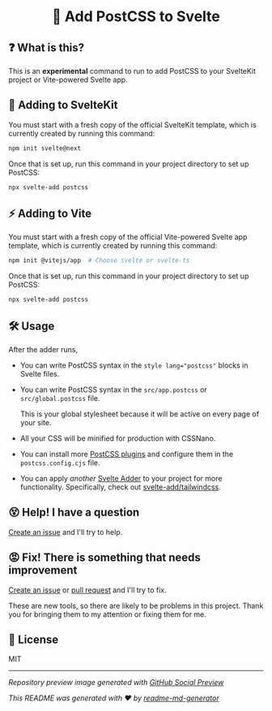 <h1 align="center">🔺 Add PostCSS to Svelte</h1>

## ❓ What is this?
This is an **experimental** command to run to add PostCSS to your SvelteKit project or Vite-powered Svelte app.

## 🧰 Adding to SvelteKit
You must start with a fresh copy of the official SvelteKit template, which is currently created by running this command:
```sh
npm init svelte@next
```

Once that is set up, run this command in your project directory to set up PostCSS:
```sh
npx svelte-add postcss
```

## ⚡️ Adding to Vite
You must start with a fresh copy of the official Vite-powered Svelte app template, which is currently created by running this command:
```sh
npm init @vitejs/app  # Choose svelte or svelte-ts
```

Once that is set up, run this command in your project directory to set up PostCSS:
```sh
npx svelte-add postcss
```

## 🛠 Usage
After the adder runs,
* You can write PostCSS syntax in the `style lang="postcss"` blocks in Svelte files.

* You can write PostCSS syntax in the `src/app.postcss` or `src/global.postcss` file.
  
  This is your global stylesheet because it will be active on every page of your site.

* All your CSS will be minified for production with CSSNano.

* You can install more [PostCSS plugins](https://github.com/postcss/postcss/blob/main/docs/plugins.md) and configure them in the `postcss.config.cjs` file.

* You can apply *another* [Svelte Adder](https://github.com/svelte-add/svelte-adders) to your project for more functionality. Specifically, check out [svelte-add/tailwindcss](https://github.com/svelte-add/tailwindcss).

## 😵 Help! I have a question
[Create an issue](https://github.com/svelte-add/postcss/issues/new) and I'll try to help.

## 😡 Fix! There is something that needs improvement
[Create an issue](https://github.com/svelte-add/postcss/issues/new) or [pull request](https://github.com/svelte-add/postcss/pulls) and I'll try to fix.

These are new tools, so there are likely to be problems in this project. Thank you for bringing them to my attention or fixing them for me.

## 📄 License
MIT

---

*Repository preview image generated with [GitHub Social Preview](https://social-preview.pqt.dev/)*

_This README was generated with ❤️ by [readme-md-generator](https://github.com/kefranabg/readme-md-generator)_
